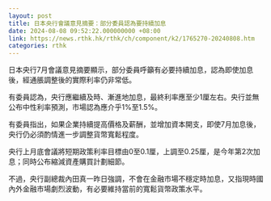 ```yaml
---
layout: post
title: 日本央行會議意見摘要：部分委員認為要持續加息
date: 2024-08-08 09:52:22.000000000 +08:00
link: https://news.rthk.hk/rthk/ch/component/k2/1765270-20240808.htm
categories: rthk
---
```


日本央行7月會議意見摘要顯示，部分委員呼籲有必要持續加息，認為即使加息後，經通脹調整後的實際利率仍非常低。

有委員認為，央行應繼續及時、漸進地加息，最終利率應至少1厘左右。央行並無公布中性利率預測，市場認為應介乎1%至1.5%。

有委員指出，如果企業持續提高價格及薪酬，並增加資本開支，即使7月加息後，央行仍必須酌情進一步調整貨幣寬鬆程度。

央行上月底會議將短期政策利率目標由0至0.1厘，上調至0.25厘，是今年第2次加息；同時公布縮減資產購買計劃細節。

不過，央行副總裁內田真一昨日強調，不會在金融市場不穩定時加息，又指現時國內外金融市場劇烈波動，有必要維持當前的寬鬆貨幣政策水平。

